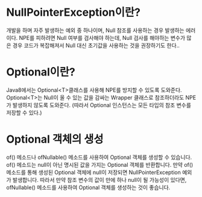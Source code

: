 # NullPointerException이란?
개발을 하며 자주 발생하는 예외 중 하나이며, Null 참조를 사용하는 경우 발생하는 에러이다. NPE를 피하려면 Null 여부를 검사해야 하는데, Null 검사를 해야하는 변수가 많은 경우 코드가 복잡해져서 Null 대신 초기값을 사용하는 것을 권장하기도 한다..

# Optional이란?
Java8에서는 Optional\<T>클래스를 사용해 NPE를 방지할 수 있도록 도와준다. Optional\<T>는 Null이 올 수 있는 값을 감싸는 Wrapper 클래스로 참조하더라도 NPE가 발생하지 않도록 도와준다. (따라서 Optional 인스턴스는 모든 타입의 참조 변수를 저장할 수 있다.)

# Optional 객체의 생성
of() 메소드나 ofNullable() 메소드를 사용하여 Optional 객체를 생성할 수 있습니다.
of() 메소드는 null이 아닌 명시된 값을 가지는 Optional 객체를 반환합니다.
만약 of() 메소드를 통해 생성된 Optional 객체에 null이 저장되면 NullPointerException 예외가 발생합니다.
따라서 만약 참조 변수의 값이 만에 하나 null이 될 가능성이 있다면, ofNullable() 메소드를 사용하여 Optional 객체를 생성하는 것이 좋습니다.
